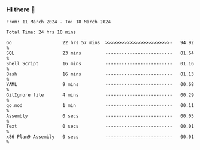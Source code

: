 ### Hi there 👋

<!--
**zhumeme/zhumeme** is a ✨ _special_ ✨ repository because its `README.md` (this file) appears on your GitHub profile.

Here are some ideas to get you started:

- 🔭 I’m currently working on ...
- 🌱 I’m currently learning ...
- 👯 I’m looking to collaborate on ...
- 🤔 I’m looking for help with ...
- 💬 Ask me about ...
- 📫 How to reach me: ...
- 😄 Pronouns: ...
- ⚡ Fun fact: ...
-->

<!--START_SECTION:waka-->

```all_time
From: 11 March 2024 - To: 18 March 2024

Total Time: 24 hrs 10 mins

Go                   22 hrs 57 mins  >>>>>>>>>>>>>>>>>>>>>>>>-   94.92 %
SQL                  23 mins         -------------------------   01.64 %
Shell Script         16 mins         -------------------------   01.16 %
Bash                 16 mins         -------------------------   01.13 %
YAML                 9 mins          -------------------------   00.68 %
GitIgnore file       4 mins          -------------------------   00.29 %
go.mod               1 min           -------------------------   00.11 %
Assembly             0 secs          -------------------------   00.05 %
Text                 0 secs          -------------------------   00.01 %
x86 Plan9 Assembly   0 secs          -------------------------   00.01 %
```

<!--END_SECTION:waka-->
